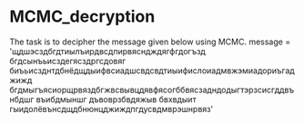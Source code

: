 # MCMC_decryption

The task is to decipher the message given below using MCMC.
message = 'щдшэсздбгдтиылъирдвсдпирвясндждягфгдогъзд бгдсынъьисздегясздргсдовяг биъьисзднтдбнёдщдыифвсиадшсвдсвдтиыифислоиадмвжэмиадориъгаджижд бгдмыгъясиорщрвяздбгжвсвывцдявфясогббвясзадндодыгтэрзсисгддвънбдшг въибдмыншг дъвоврзбвдяжыв бвхвдыит гыидолёвънсдщдбнюнцджиждпгдусвдмврэшнрвяз'

